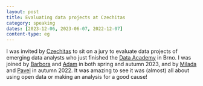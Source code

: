 ```yaml
---
layout: post
title: Evaluating data projects at Czechitas
category: speaking
dates: [2023-12-06, 2023-06-07, 2022-12-07]
content-type: eg
---
```


I was invited by [Czechitas](https://www.czechitas.cz/en) to sit on a jury to evaluate data projects of emerging data analysts who just finished the [Data Academy](https://www.czechitas.cz/kurzy/digitalni-akademie-data) in Brno. I was joined by [Barbora](https://www.linkedin.com/in/barbora-nem%C4%8Dekov%C3%A1-a1a6a01a2) and [Adam](https://www.linkedin.com/in/este-adam) in both spring and autumn 2023, and by [Milada](https://www.linkedin.com/in/milada-sejnohova) and [Pavel](https://www.linkedin.com/in/pavel-klammert-9500046b) in autumn 2022. It was amazing to see it was (almost) all about using open data or making an analysis for a good cause!

